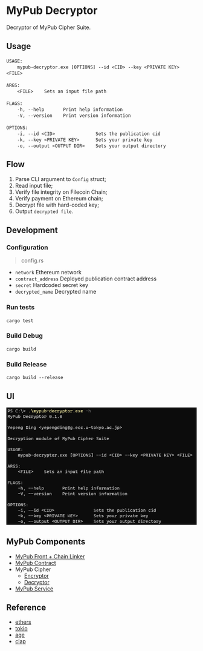 # MyPub Decryptor

Decryptor of MyPub Cipher Suite.

## Usage

```
USAGE:
    mypub-decryptor.exe [OPTIONS] --id <CID> --key <PRIVATE KEY> <FILE>

ARGS:
    <FILE>    Sets an input file path

FLAGS:
    -h, --help       Print help information
    -V, --version    Print version information

OPTIONS:
    -i, --id <CID>               Sets the publication cid
    -k, --key <PRIVATE KEY>      Sets your private key
    -o, --output <OUTPUT DIR>    Sets your output directory
```

## Flow

1. Parse CLI argument to `Config` struct;
2. Read input file;
3. Verify file integrity on Filecoin Chain;
4. Verify payment on Ethereum chain;
5. Decrypt file with hard-coded key;
6. Output `decrypted file`.

## Development

### Configuration

> config.rs

- `network` Ethereum network
- `contract_address` Deployed publication contract address
- `secret` Hardcoded secret key
- `decrypted_name` Decrypted name

### Run tests

```shell
cargo test
```

### Build Debug

```shell
cargo build
```

### Build Release

```shell
cargo build --release
```

## UI

![UI](./doc/ui.png)

## MyPub Components

* [MyPub Front + Chain Linker](https://github.com/yepengding/MyPub/tree/main/ui)
* [MyPub Contract](https://github.com/yepengding/MyPub/tree/main/contracts)
* MyPub Cipher
    - [Encryptor](https://github.com/yepengding/MyPubEncryptor)
    - [Decryptor](https://github.com/yepengding/MyPubDecryptor)
* [MyPub Service](https://github.com/yepengding/MyPubService)

## Reference

- [ethers](https://docs.rs/ethers/0.5.1/ethers/)
- [tokio](https://docs.rs/tokio/1.10.1/tokio/)
- [age](https://docs.rs/age/0.6.0/age/)
- [clap](https://docs.rs/clap/3.0.0-beta.4/clap/)

